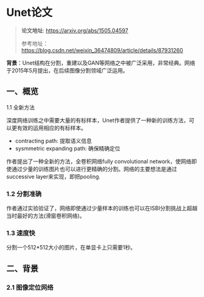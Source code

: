 # Unet论文

> **论文地址**: https://arxiv.org/abs/1505.04597
>
> 参考地址：https://blog.csdn.net/weixin_36474809/article/details/87931260

**背景**：Unet结构在分割，重建以及GAN等网络之中被广泛采用，非常经典。网络于2015年5月提出，在后续图像分割领域广泛运用。

## 一、概览

1.1 全新方法

 深度网络训练之中需要大量的有标样本，Unet作者提供了一种新的训练方法，可以更有效的运用相应的有标样本。

- contracting path: 提取语义信息
- sysmmetric expanding path:  确保精确定位

作者提出了一种全新的方法，全卷积网络fully convolutional network，使网络即使通过少量的训练图片也可以进行更精确的分割。网络的主要想法是通过successive layer来实现，即把pooling.

### 1.2 分割准确

作者通过实验验证了，网络即使通过少量样本的训练也可以在ISBI分割挑战上超越当时最好的方法(滑窗卷积网络)。

### 1.3 速度快

分割一个512*512大小的图片，在单显卡上只需要1秒。

## 二、背景

### 2.1 图像定位网络